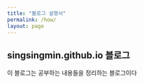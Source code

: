 ```yaml
---
title: "블로그 설명서"
permalink: /how/
layout: page
---
```


## singsingmin.github.io 블로그

이 블로그는 공부하는 내용들을 정리하는 블로그이다
